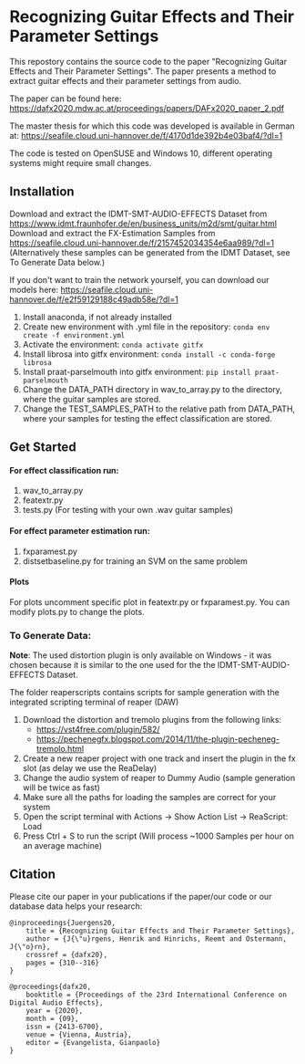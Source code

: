 # Recognizing Guitar Effects and Their Parameter Settings
This repostory contains the source code to the paper "Recognizing Guitar Effects and Their Parameter Settings".
The paper presents a method to extract guitar effects and their parameter settings from audio.

The paper can be found here: https://dafx2020.mdw.ac.at/proceedings/papers/DAFx2020_paper_2.pdf

The master thesis for which this code was developed is available in German at: https://seafile.cloud.uni-hannover.de/f/4170d1de392b4e03baf4/?dl=1

The code is tested on OpenSUSE and Windows 10, different operating systems might require small changes.

## Installation
Download and extract the IDMT-SMT-AUDIO-EFFECTS Dataset from https://www.idmt.fraunhofer.de/en/business_units/m2d/smt/guitar.html
Download and extract the FX-Estimation Samples from https://seafile.cloud.uni-hannover.de/f/2157452034354e6aa989/?dl=1
(Alternatively these samples can be generated from the IDMT Dataset, see To Generate Data below.)

If you don't want to train the network yourself, you can download our models here: https://seafile.cloud.uni-hannover.de/f/e2f59129188c49adb58e/?dl=1

1. Install anaconda, if not already installed
2. Create new environment with .yml file in the repository: ```conda env create -f environment.yml```
3. Activate the environment: ```conda activate gitfx```
3. Install librosa into gitfx environment: ```conda install -c conda-forge librosa```
4. Install praat-parselmouth into gitfx environment: ```pip install praat-parselmouth```
5. Change the DATA_PATH directory in wav_to_array.py to the directory, where the guitar samples are stored.
6. Change the TEST_SAMPLES_PATH to the relative path from DATA_PATH, where your samples for testing the effect classification are stored.

## Get Started
#### For effect classification run:
1. wav_to_array.py
2. featextr.py
3. tests.py (For testing with your own .wav guitar samples)

#### For effect parameter estimation run:
1. fxparamest.py
2. distsetbaseline.py for training an SVM on the same problem

#### Plots
For plots uncomment specific plot in featextr.py or fxparamest.py. You can modify plots.py to change the plots.

### To Generate Data:
**Note**: The used distortion plugin is only available on Windows - it was chosen because it is similar to the one used for the the IDMT-SMT-AUDIO-EFFECTS Dataset.

The folder reaperscripts contains scripts for sample generation with the integrated scripting terminal of reaper (DAW)
1. Download the distortion and tremolo plugins from the following links: 
    - https://vst4free.com/plugin/582/
    - https://pechenegfx.blogspot.com/2014/11/the-plugin-pecheneg-tremolo.html
2. Create a new reaper project with one track and insert the plugin in the fx slot (as delay we use the ReaDelay)
3. Change the audio system of reaper to Dummy Audio (sample generation will be twice as fast)
4. Make sure all the paths for loading the samples are correct for your system
5. Open the script terminal with Actions -> Show Action List -> ReaScript: Load
6. Press Ctrl + S to run the script
(Will process ~1000 Samples per hour on an average machine)

## Citation
Please cite our paper in your publications if the paper/our code or our database data helps your research:
        
    @inproceedings{Juergens20,
        title = {Recognizing Guitar Effects and Their Parameter Settings},
        author = {J{\"u}rgens, Henrik and Hinrichs, Reemt and Ostermann, J{\"o}rn},
        crossref = {dafx20},
        pages = {310--316}
    }

    @proceedings{dafx20,
        booktitle = {Proceedings of the 23rd International Conference on Digital Audio Effects},
        year = {2020},
        month = {09},
        issn = {2413-6700},
        venue = {Vienna, Austria},
        editor = {Evangelista, Gianpaolo}
    }
